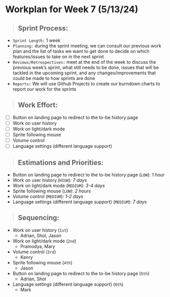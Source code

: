 # **Workplan for Week 7 (5/13/24)**

> ## **Sprint Process:**

- `Sprint Length:` 1 week
- `Planning:` during the sprint meeting, we can consult our previous work plan and the list of tasks we want to get done to decide on which features/issues to take on in the next sprint
- `Reviews/Retrospectives:` meet at the end of the week to discuss the previous week’s sprint, what still needs to be done, issues that will be tackled in the upcoming sprint, and any changes/improvements that could be made to how sprints are done
- `Reports:` We will use Github Projects to create our burndown charts to report our work for the sprints

> ## **Work Effort:**

- [ ] Button on landing page to redirect to the to-be history page
- [ ] Work on user history
- [ ] Work on light/dark mode
- [ ] Sprite following mouse
- [ ] Volume control
- [ ] Language settings (different language support)

> ## **Estimations and Priorities:**
- Button on landing page to redirect to the to-be history page (`LOW`): *1 hour*
- Work on user history (`HIGH`): *7 days*
- Work on light/dark mode (`MEDIUM`): *3-4 days*
- Sprite following mouse (`LOW`): *2 hours*
- Volume control (`MEDIUM`): *1-2 days*
- Language settings (different language support) (`MEDIUM`): *7 days*

> ## **Sequencing:**
- Work on user history (`1st`)
    - Adrian, Shol, Jason
- Work on light/dark mode (`2nd`)
    - Pramodya, Mary
- Volume control (`3rd`)
    - Kenry
- Sprite following mouse (`4th`)
    - Jason
- Button on landing page to redirect to the to-be history page (`5th`) 
    - Adrian, Shol
- Language settings (different language support) (`6th`)
    - Mark


